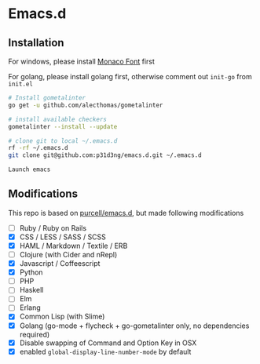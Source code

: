 # Emacs.d 

## Installation

For windows, please install [Monaco Font](https://github.com/todylu/monaco.ttf) first

For golang, please install golang first, otherwise comment out `init-go` from `init.el`

```bash
# Install gometalinter
go get -u github.com/alecthomas/gometalinter

# install available checkers
gometalinter --install --update

# clone git to local ~/.emacs.d
rf -rf ~/.emacs.d
git clone git@github.com:p31d3ng/emacs.d.git ~/.emacs.d

Launch emacs
```

## Modifications

This repo is based on [purcell/emacs.d](https://github.com/purcell/emacs.d), but made following modifications

- [ ] Ruby / Ruby on Rails
- [x] CSS / LESS / SASS / SCSS
- [x] HAML / Markdown / Textile / ERB
- [ ] Clojure (with Cider and nRepl)
- [x] Javascript / Coffeescript
- [x] Python
- [ ] PHP
- [ ] Haskell
- [ ] Elm
- [ ] Erlang
- [x] Common Lisp (with Slime)
- [x] Golang (go-mode + flycheck + go-gometalinter only, no dependencies required)
- [x] Disable swapping of Command and Option Key in OSX
- [x] enabled `global-display-line-number-mode` by default
